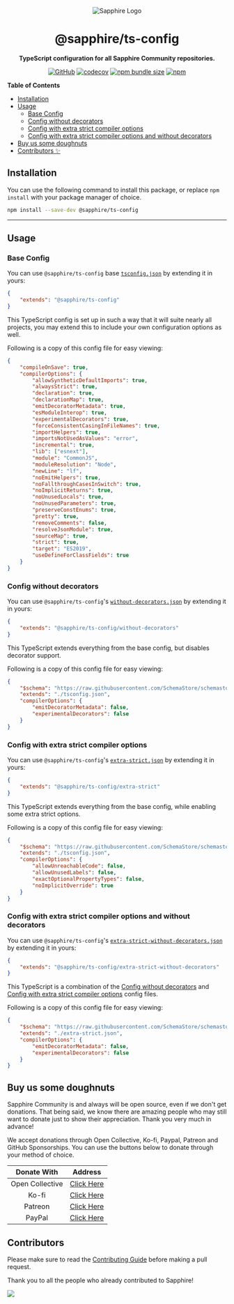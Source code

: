 <div align="center">

![Sapphire Logo](https://cdn.skyra.pw/gh-assets/sapphire-banner.png)

# @sapphire/ts-config

**TypeScript configuration for all Sapphire Community repositories.**

[![GitHub](https://img.shields.io/github/license/sapphiredev/utilities)](https://github.com/sapphiredev/utilities/blob/main/LICENSE.md)
[![codecov](https://codecov.io/gh/sapphiredev/utilities/branch/main/graph/badge.svg?token=OEGIV6RFDO)](https://codecov.io/gh/sapphiredev/utilities)
[![npm bundle size](https://img.shields.io/bundlephobia/min/@sapphire/ts-config?logo=webpack&style=flat-square)](https://bundlephobia.com/result?p=@sapphire/ts-config)
[![npm](https://img.shields.io/npm/v/@sapphire/ts-config?color=crimson&logo=npm&style=flat-square)](https://www.npmjs.com/package/@sapphire/ts-config)

</div>

**Table of Contents**

-   [Installation](#installation)
-   [Usage](#usage)
    -   [Base Config](#base-config)
    -   [Config without decorators](#config-without-decorators)
    -   [Config with extra strict compiler options](#config-with-extra-strict-compiler-options)
    -   [Config with extra strict compiler options and without decorators](#config-with-extra-strict-compiler-options-and-without-decorators)
-   [Buy us some doughnuts](#buy-us-some-doughnuts)
-   [Contributors ✨](#contributors-%E2%9C%A8)

## Installation

You can use the following command to install this package, or replace `npm install` with your package manager of choice.

```sh
npm install --save-dev @sapphire/ts-config
```

---

## Usage

### Base Config

You can use `@sapphire/ts-config` base [`tsconfig.json`](https://github.com/sapphiredev/utilities/blob/main/packages/ts-config/tsconfig.json) by extending it in yours:

```json
{
	"extends": "@sapphire/ts-config"
}
```

This TypeScript config is set up in such a way that it will suite nearly all projects, you may extend this to include your own
configuration options as well.

Following is a copy of this config file for easy viewing:

```json
{
	"compileOnSave": true,
	"compilerOptions": {
		"allowSyntheticDefaultImports": true,
		"alwaysStrict": true,
		"declaration": true,
		"declarationMap": true,
		"emitDecoratorMetadata": true,
		"esModuleInterop": true,
		"experimentalDecorators": true,
		"forceConsistentCasingInFileNames": true,
		"importHelpers": true,
		"importsNotUsedAsValues": "error",
		"incremental": true,
		"lib": ["esnext"],
		"module": "CommonJS",
		"moduleResolution": "Node",
		"newLine": "lf",
		"noEmitHelpers": true,
		"noFallthroughCasesInSwitch": true,
		"noImplicitReturns": true,
		"noUnusedLocals": true,
		"noUnusedParameters": true,
		"preserveConstEnums": true,
		"pretty": true,
		"removeComments": false,
		"resolveJsonModule": true,
		"sourceMap": true,
		"strict": true,
		"target": "ES2019",
		"useDefineForClassFields": true
	}
}
```

### Config without decorators

You can use `@sapphire/ts-config`'s [`without-decorators.json`](https://github.com/sapphiredev/utilities/blob/main/packages/ts-config/extra-strict-without-decorators.json) by extending it in yours:

```json
{
	"extends": "@sapphire/ts-config/without-decorators"
}
```

This TypeScript extends everything from the base config, but disables decorator support.

Following is a copy of this config file for easy viewing:

```json
{
	"$schema": "https://raw.githubusercontent.com/SchemaStore/schemastore/master/src/schemas/json/tsconfig.json",
	"extends": "./tsconfig.json",
	"compilerOptions": {
		"emitDecoratorMetadata": false,
		"experimentalDecorators": false
	}
}
```

### Config with extra strict compiler options

You can use `@sapphire/ts-config`'s [`extra-strict.json`](https://github.com/sapphiredev/utilities/blob/main/packages/ts-config/extra-strict.json) by extending it in yours:

```json
{
	"extends": "@sapphire/ts-config/extra-strict"
}
```

This TypeScript extends everything from the base config, while enabling some extra strict options.

Following is a copy of this config file for easy viewing:

```json
{
	"$schema": "https://raw.githubusercontent.com/SchemaStore/schemastore/master/src/schemas/json/tsconfig.json",
	"extends": "./tsconfig.json",
	"compilerOptions": {
		"allowUnreachableCode": false,
		"allowUnusedLabels": false,
		"exactOptionalPropertyTypes": false,
		"noImplicitOverride": true
	}
}
```

### Config with extra strict compiler options and without decorators

You can use `@sapphire/ts-config`'s [`extra-strict-without-decorators.json`](https://github.com/sapphiredev/utilities/blob/main/packages/ts-config/extra-strict-without-decorators.json) by extending it in yours:

```json
{
	"extends": "@sapphire/ts-config/extra-strict-without-decorators"
}
```

This TypeScript is a combination of the [Config without decorators](#config-without-decorators) and [Config with extra strict compiler options](#config-with-extra-strict-compiler-options) config files.

Following is a copy of this config file for easy viewing:

```json
{
	"$schema": "https://raw.githubusercontent.com/SchemaStore/schemastore/master/src/schemas/json/tsconfig.json",
	"extends": "./extra-strict.json",
	"compilerOptions": {
		"emitDecoratorMetadata": false,
		"experimentalDecorators": false
	}
}
```

## Buy us some doughnuts

Sapphire Community is and always will be open source, even if we don't get donations. That being said, we know there are amazing people who may still want to donate just to show their appreciation. Thank you very much in advance!

We accept donations through Open Collective, Ko-fi, Paypal, Patreon and GitHub Sponsorships. You can use the buttons below to donate through your method of choice.

|   Donate With   |                       Address                       |
| :-------------: | :-------------------------------------------------: |
| Open Collective | [Click Here](https://sapphirejs.dev/opencollective) |
|      Ko-fi      |      [Click Here](https://sapphirejs.dev/kofi)      |
|     Patreon     |    [Click Here](https://sapphirejs.dev/patreon)     |
|     PayPal      |     [Click Here](https://sapphirejs.dev/paypal)     |

## Contributors

Please make sure to read the [Contributing Guide][contributing] before making a pull request.

Thank you to all the people who already contributed to Sapphire!

<a href="https://github.com/sapphiredev/utilities/graphs/contributors">
  <img src="https://contrib.rocks/image?repo=sapphiredev/utilities" />
</a>

[contributing]: https://github.com/sapphiredev/.github/blob/main/.github/CONTRIBUTING.md
